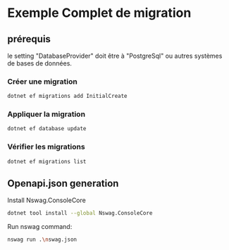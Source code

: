 # Exemple Complet de migration

## prérequis

le setting "DatabaseProvider" doit être à "PostgreSql" ou autres systèmes de bases de données.

### Créer une migration

```sh
dotnet ef migrations add InitialCreate 
```

### Appliquer la migration

```sh
dotnet ef database update
```

### Vérifier les migrations

```sh
dotnet ef migrations list
```

## Openapi.json generation

Install Nswag.ConsoleCore

```sh
dotnet tool install --global Nswag.ConsoleCore
```

Run nswag command:

```sh
nswag run .\nswag.json
```
